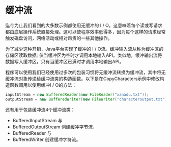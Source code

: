 # 缓冲流

迄今为止我们看到的大多数示例都使用无缓冲的 I / O。这意味着每个读或写请求都由底层操作系统直接处理。这可以使程序效率低得多，因为每个这样的请求经常触发磁盘访问，网络活动或相对昂贵的一些其他操作。

为了减少这种开销，Java平台实现了缓冲的 I / O流。缓冲输入流从称为缓冲区的存储区读取数据; 仅当缓冲区为空时才调用本地输入API。类似地，缓冲输出流将数据写入缓冲区，只有当缓冲区已满时才调用本地输出API。

程序可以使用我们已经使用过多次的包装习惯将无缓冲流转换为缓冲流，其中将无缓冲流对象传递给缓冲流类的构造函数。以下是在CopyCharacters示例中修改构造函数调用以使用缓冲I / O的方法：
```java
inputStream = new BufferedReader(new FileReader("xanadu.txt"));
outputStream = new BufferedWriter(new FileWriter("characteroutput.txt"));
```

还有用于包装缓冲流4个缓冲流类：
* BufferedInputStream 与 
* BufferedOutputStream 创建缓冲字节流，
* BufferedReader 与 
* BufferedWriter 创建缓冲字符流。